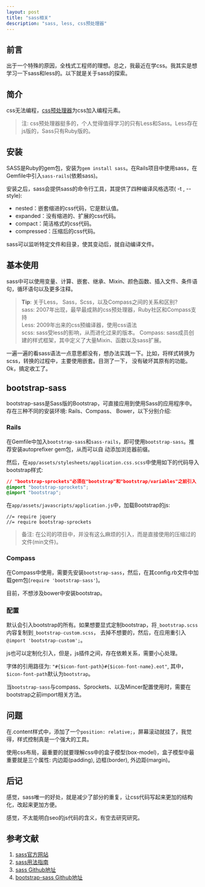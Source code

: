 ```yaml
---
layout: post
title: "sass相关"
description: "sass, less, css预处理器"
---
```


## 前言

出于一个特殊的原因，全栈式工程师的理想。总之，我最近在学css。我其实是想学习一下sass和less的。以下就是关于sass的探索。

## 简介

css无法编程，[css预处理器](http://www.catswhocode.com/blog/8-css-preprocessors-to-speed-up-development-time)为css加入编程元素。

> 注: css预处理器挺多的，个人觉得值得学习的只有Less和Sass。Less存在js版的，Sass只有Ruby版的。

## 安装

SASS是Ruby的gem包，安装为`gem install sass`。在Rails项目中使用sass，在Gemfile中引入`sass-rails`(依赖sass)。

安装之后，sass会提供sass的命令行工具，其提供了四种编译风格选项( -t , --style): 

* nested：嵌套缩进的css代码，它是默认值。
* expanded：没有缩进的、扩展的css代码。
* compact：简洁格式的css代码。
* compressed：压缩后的css代码。

sass可以监听特定文件和目录，使其变动后，就自动编译文件。

## 基本使用

sass中可以使用变量、计算、嵌套、继承、Mixin、颜色函数、插入文件、条件语句，循环语句以及更多注释。

> **Tip**: 关于Less， Sass，Scss，以及Compass之间的关系和区别?  <br>
> sass: 2007年出现，最早最成熟的css预处理器，Ruby社区和Compass支持 <br>
> Less: 2009年出来的css预编译器，使用css语法 <br>
> scss: sass受less的影响，从而进化过来的版本。
> Compass: sass成员创建的样式框架，其中定义了大量Mixin、函数以及sass扩展。

一遍一遍的看sass语法一点意思都没有，想办法实践一下。比如，将样式转换为scss，转换的过程中，主要使用嵌套。目测了一下，
没有破坏其原有的功能。Ok，搞定收工了。

## bootstrap-sass

bootstrap-sass是Sass版的Bootstrap，可直接应用到使用Sass的应用程序中。存在三种不同的安装环境:  Rails、Compass、
Bower，以下分别介绍: 

###  Rails

在Gemfile中加入`bootstrap-sass`和`sass-rails`，即可使用`bootstrap-sass`。推荐安装autoprefixer gem包，从而可以自
动添加浏览器前缀。

然后，在`app/assets/stylesheets/application.css.scss`中使用如下的代码导入bootstrap样式: 

```css
// "bootstrap-sprockets"必须在"bootstrap"和"bootstrap/variables"之前引入
@import "bootstrap-sprockets";
@import "bootstrap";
```

在`app/assets/javascripts/application.js`中，加载Bootstrap的js: 

```
//= require jquery
//= require bootstrap-sprockets
```

> 备注: 在公司的项目中，并没有这么麻烦的引入，而是直接使用的压缩过的文件(min文件)。

### Compass

在Compass中使用，需要先安装`bootstrap-sass`，然后，在其config.rb文件中加载gem包(`require 'bootstrap-sass'`)。

目前，不想涉及bower中安装bootstrap。

### 配置

默认会引入bootstrap的所有。如果想要显式定制bootstrap，将`_bootstrap.scss`内容复制到`_bootstrap-custom.scss`，
去掉不想要的，然后，在应用重引入`@import 'bootstrap-custom';`。

js也可以定制化引入，但是，js插件之间，存在依赖关系，需要小心处理。

字体的引用路径为: `"#{$icon-font-path}#{$icon-font-name}.eot"`, 其中，`$icon-font-path`默认为`bootstrap`。

当`bootstrap-sass`与compass、Sprockets、以及Mincer配置使用时，需要在bootstrap之前import相关方法。

## 问题

在.content样式中，添加了一个`position: relative;`，屏幕滚动就挂了，我觉得，样式控制真是一个强大的工具。

使用css布局，最重要的就要理解css中的盒子模型(box-model)，盒子模型中最重要就是三个属性: 内边距(padding), 边框(border), 外边距(margin)。

## 后记

感觉，sass唯一的好处，就是减少了部分的重复，让css代码写起来更加的结构化，改起来更加方便。

感觉，不太能明白seo的js代码的含义，有空去研究研究。

## 参考文献

1. [sass官方网站](http://sass-lang.com)
2. [sass用法指南](http://www.ruanyifeng.com/blog/2012/06/sass.html)
3. [sass Github地址](https://github.com/sass/sass)
4. [bootstrap-sass Github地址](https://github.com/twbs/bootstrap-sass)
